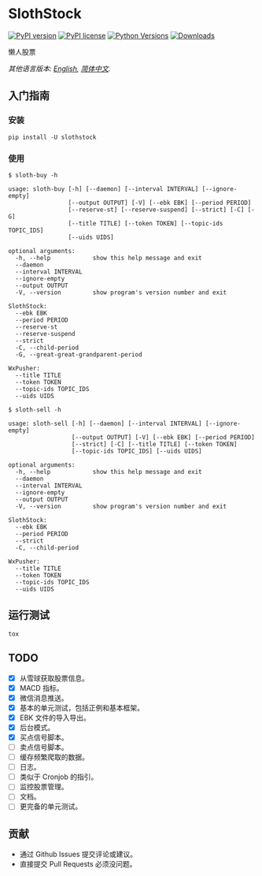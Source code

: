 # SlothStock

[![PyPI version](https://badge.fury.io/py/slothstock.svg)](https://badge.fury.io/py/slothstock)
[![PyPI license](https://img.shields.io/pypi/l/slothstock.svg)](https://pypi.python.org/pypi/slothstock/)
[![Python Versions](https://img.shields.io/pypi/pyversions/slothstock.svg)](https://pypi.python.org/pypi/slothstock/)
[![Downloads](https://pepy.tech/badge/slothstock)](https://pepy.tech/project/slothstock)

懒人股票

*其他语言版本: [English](README.md), [简体中文](README-zh.md).*

## 入门指南

### 安装

```shell
pip install -U slothstock
```

### 使用

```shell
$ sloth-buy -h

usage: sloth-buy [-h] [--daemon] [--interval INTERVAL] [--ignore-empty]
                 [--output OUTPUT] [-V] [--ebk EBK] [--period PERIOD]
                 [--reserve-st] [--reserve-suspend] [--strict] [-C] [-G]
                 [--title TITLE] [--token TOKEN] [--topic-ids TOPIC_IDS]
                 [--uids UIDS]

optional arguments:
  -h, --help            show this help message and exit
  --daemon
  --interval INTERVAL
  --ignore-empty
  --output OUTPUT
  -V, --version         show program's version number and exit

SlothStock:
  --ebk EBK
  --period PERIOD
  --reserve-st
  --reserve-suspend
  --strict
  -C, --child-period
  -G, --great-great-grandparent-period

WxPusher:
  --title TITLE
  --token TOKEN
  --topic-ids TOPIC_IDS
  --uids UIDS
```

```shell
$ sloth-sell -h

usage: sloth-sell [-h] [--daemon] [--interval INTERVAL] [--ignore-empty]
                  [--output OUTPUT] [-V] [--ebk EBK] [--period PERIOD]
                  [--strict] [-C] [--title TITLE] [--token TOKEN]
                  [--topic-ids TOPIC_IDS] [--uids UIDS]

optional arguments:
  -h, --help            show this help message and exit
  --daemon
  --interval INTERVAL
  --ignore-empty
  --output OUTPUT
  -V, --version         show program's version number and exit

SlothStock:
  --ebk EBK
  --period PERIOD
  --strict
  -C, --child-period

WxPusher:
  --title TITLE
  --token TOKEN
  --topic-ids TOPIC_IDS
  --uids UIDS
```

## 运行测试

```shell
tox
```

## TODO

- [x] 从雪球获取股票信息。
- [x] MACD 指标。
- [x] 微信消息推送。
- [x] 基本的单元测试，包括正例和基本框架。
- [x] EBK 文件的导入导出。
- [x] 后台模式。
- [x] 买点信号脚本。
- [ ] 卖点信号脚本。
- [ ] 缓存频繁爬取的数据。
- [ ] 日志。
- [ ] 类似于 Cronjob 的指引。
- [ ] 监控股票管理。
- [ ] 文档。
- [ ] 更完备的单元测试。

## 贡献

- 通过 Github Issues 提交评论或建议。
- 直接提交 Pull Requests 必须没问题。
